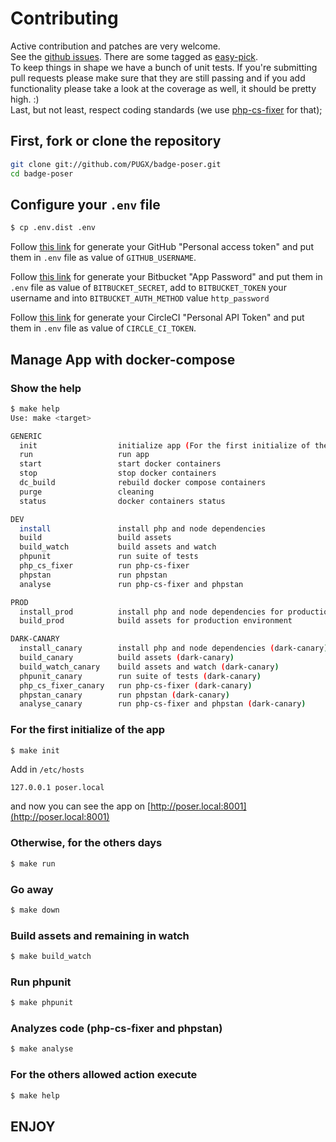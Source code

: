 # Contributing

Active contribution and patches are very welcome.  
See the [github issues](https://github.com/PUGX/badge-poser/issues?state=open). 
There are some tagged as [easy-pick](https://github.com/PUGX/badge-poser/issues?labels=easy-pick&page=1&state=open).  
To keep things in shape we have a bunch of unit tests. If you're submitting pull requests please
make sure that they are still passing and if you add functionality please
take a look at the coverage as well, it should be pretty high. :)  
Last, but not least, respect coding standards
(we use [php-cs-fixer](https://github.com/FriendsOfPHP/PHP-CS-Fixer) for that);

## First, fork or clone the repository

```bash
git clone git://github.com/PUGX/badge-poser.git
cd badge-poser
```

## Configure your `.env` file

```bash
$ cp .env.dist .env
```

Follow [this link](https://github.com/settings/tokens) for generate your GitHub "Personal access token" and put them
 in `.env` file as value of `GITHUB_USERNAME`.
 
Follow [this link](https://bitbucket.org/account/settings/app-passwords/new) for generate your Bitbucket "App Password" and put them
 in `.env` file as value of `BITBUCKET_SECRET`, add to `BITBUCKET_TOKEN` your username and into `BITBUCKET_AUTH_METHOD` value `http_password`

Follow [this link](https://circleci.com/account/api) for generate your CircleCI "Personal API Token" and put them
 in `.env` file as value of `CIRCLE_CI_TOKEN`.

## Manage App with docker-compose

### Show the help

```bash
$ make help
Use: make <target>

GENERIC
  init                  initialize app (For the first initialize of the app)
  run                   run app
  start                 start docker containers
  stop                  stop docker containers
  dc_build              rebuild docker compose containers
  purge                 cleaning
  status                docker containers status

DEV
  install               install php and node dependencies
  build                 build assets
  build_watch           build assets and watch
  phpunit               run suite of tests
  php_cs_fixer          run php-cs-fixer
  phpstan               run phpstan
  analyse               run php-cs-fixer and phpstan

PROD
  install_prod          install php and node dependencies for production environment
  build_prod            build assets for production environment

DARK-CANARY
  install_canary        install php and node dependencies (dark-canary)
  build_canary          build assets (dark-canary)
  build_watch_canary    build assets and watch (dark-canary)
  phpunit_canary        run suite of tests (dark-canary)
  php_cs_fixer_canary   run php-cs-fixer (dark-canary)
  phpstan_canary        run phpstan (dark-canary)
  analyse_canary        run php-cs-fixer and phpstan (dark-canary)
```

### For the first initialize of the app
```bash
$ make init
```
Add in `/etc/hosts`
```console
127.0.0.1 poser.local
```
and now you can see the app on [http://poser.local:8001](http://poser.local:8001)

### Otherwise, for the others days
```bash
$ make run
```

### Go away
```bash
$ make down
```

### Build assets and remaining in watch
```bash
$ make build_watch
```

### Run phpunit
``` bash
$ make phpunit
```

### Analyzes code (php-cs-fixer and phpstan)
``` bash
$ make analyse
```

### For the others allowed action execute
``` bash
$ make help
```

## ENJOY
